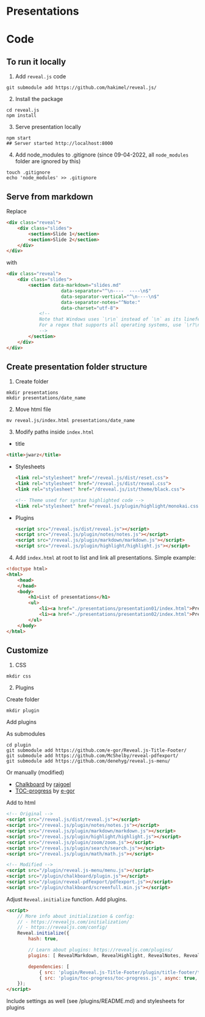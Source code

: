 # Presentations

# Code

## To run it locally

1. Add `reveal.js` code
 
```
git submodule add https://github.com/hakimel/reveal.js/
```

2. Install the package

```
cd reveal.js
npm install
```

3. Serve presentation locally

```
npm start
## Server started http://localhost:8000
```

4. Add node_modules to .gitignore (since 09-04-2022, all `node_modules` folder are ignored by this)

```
touch .gitignore
echo 'node_modules' >> .gitignore
```

## Serve from markdown

Replace

```html
<div class="reveal">
    <div class="slides">
        <section>Slide 1</section>
        <section>Slide 2</section>
    </div>
</div>
```

with

```html
<div class="reveal">
    <div class="slides">
        <section data-markdown="slides.md"
                    data-separator="^\n----  ----\n$"
                    data-separator-vertical="^\n----\n$"
                    data-separator-notes="^Note:"
                    data-charset="utf-8">
            <!--
            Note that Windows uses `\r\n` instead of `\n` as its linefeed character.
            For a regex that supports all operating systems, use `\r?\n` instead of `\n`.
            -->
        </section>
    </div>
</div>
```


## Create presentation folder structure

1. Create folder

```
mkdir presentations
mkdir presentations/date_name
```

2. Move html file

```
mv reveal.js/index.html presentations/date_name
```

3. Modify paths inside `index.html`

* title

```html
<title>jwarz</title>
```

* Stylesheets
    ```html
    <link rel="stylesheet" href="/reveal.js/dist/reset.css">
	<link rel="stylesheet" href="/reveal.js/dist/reveal.css">
	<link rel="stylesheet" href="/dreveal.js/ist/theme/black.css">

    <!-- Theme used for syntax highlighted code -->
    <link rel="stylesheet" href="reveal.js/plugin/highlight/monokai.css">
    ```

* Plugins
    ```html
    <script src="/reveal.js/dist/reveal.js"></script>
    <script src="/reveal.js/plugin/notes/notes.js"></script>
    <script src="/reveal.js/plugin/markdown/markdown.js"></script>
    <script src="/reveal.js/plugin/highlight/highlight.js"></script>
    ```

4. Add `index.html` at root to list and link all presentations. Simple example:

```html
<!doctype html>
<html>
	<head>
	</head>
	<body>
		<h1>List of presentations</h1>
		<ul>
			<li><a href="./presentations/presentation01/index.html">Presentation 01</a></li>
			<li><a href="./presentations/presentation02/index.html">Presentation 02</a></li>
		</ul>
	</body>
</html>
```

## Customize

1. CSS

```
mkdir css
```

2. Plugins

Create folder

```
mkdir plugin
```

Add plugins

As submodules

```
cd plugin
git submodule add https://github.com/e-gor/Reveal.js-Title-Footer/
git submodule add https://github.com/McShelby/reveal-pdfexport/
git submodule add https://github.com/denehyg/reveal.js-menu/
```

Or manually (modified)

* [Chalkboard](https://github.com/rajgoel/reveal.js-plugins/tree/master/chalkboard) by [rajgoel](https://github.com/rajgoel/)
* [TOC-progress](https://github.com/e-gor/Reveal.js-TOC-Progress/) by [e-gor](https://github.com/e-gor/)

Add to html

```html
<!-- Original -->
<script src="/reveal.js/dist/reveal.js"></script>
<script src="/reveal.js/plugin/notes/notes.js"></script>
<script src="/reveal.js/plugin/markdown/markdown.js"></script>
<script src="/reveal.js/plugin/highlight/highlight.js"></script>
<script src="/reveal.js/plugin/zoom/zoom.js"></script>
<script src="/reveal.js/plugin/search/search.js"></script>
<script src="/reveal.js/plugin/math/math.js"></script>

<!-- Modified -->
<script src="/plugin/reveal.js-menu/menu.js"></script>
<script src="/plugin/chalkboard/plugin.js"></script>
<script src="/plugin/reveal-pdfexport/pdfexport.js"></script>
<script src="/plugin/chalkboard/screenfull.min.js"></script>
```

Adjust `Reveal.initialize` function. Add plugins.
 
```html
<script>
    // More info about initialization & config:
    // - https://revealjs.com/initialization/
    // - https://revealjs.com/config/
    Reveal.initialize({
        hash: true,

        // Learn about plugins: https://revealjs.com/plugins/
        plugins: [ RevealMarkdown, RevealHighlight, RevealNotes, RevealMenu, RevealZoom, RevealSearch, RevealMath, RevealChalkboard, PdfExport ],

        dependencies: [
            { src: 'plugin/Reveal.js-Title-Footer/plugin/title-footer/title-footer.js', async: true, callback: function() { title_footer.initialize(null ,null); } },
            { src: 'plugin/toc-progress/toc-progress.js', async: true, callback: function() { toc_progress.initialize('scroll', null, 'body'); toc_progress.create(); } }]
    });
</script>
```

Include settings as well (see /plugins/README.md) and stylesheets for plugins

